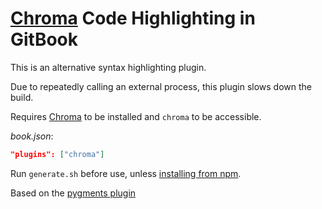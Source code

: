 # [Chroma] Code Highlighting in GitBook

This is an alternative syntax highlighting plugin.

Due to repeatedly calling an external process, this plugin slows down the build.


Requires [Chroma] to be installed and `chroma` to be accessible.

*book.json*:

```json
"plugins": ["chroma"]
```

Run `generate.sh` before use, unless [installing from npm].

Based on the [pygments plugin](https://plugins.gitbook.com/plugin/pygments)

[chroma]: https://github.com/alecthomas/chroma
[installing from npm]: https://www.npmjs.com/package/gitbook-plugin-chroma
